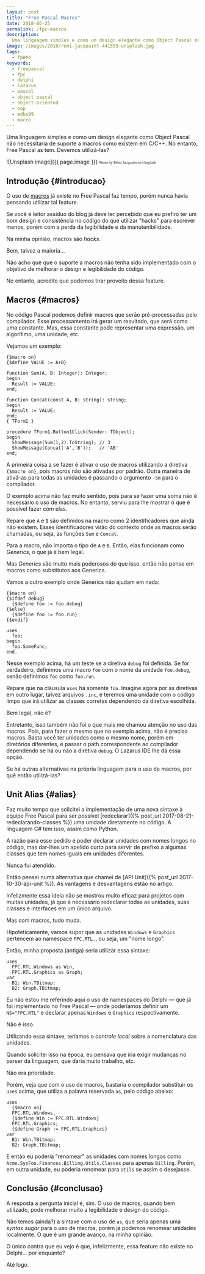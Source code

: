 ```yaml
---
layout: post
title: "Free Pascal Macros"
date: 2018-06-25
permalink: /fpc-macros
description:
  Uma linguagem simples e como um design elegante como Object Pascal não necessitaria de suporte a macros como existem em C/C++. No entanto, Free Pascal as tem. Devemos utilizá-las?
image: /images/2018/remi-jacquaint-441559-unsplash.jpg
tags:
  - fpWeb
keywords:
  - freepascal
  - fpc
  - delphi
  - lazarus
  - pascal
  - object pascal
  - object-oriented
  - oop
  - mdbs99
  - macro
---
```


Uma linguagem simples e como um design elegante como Object Pascal não necessitaria de suporte a macros como existem em C/C++. No entanto, Free Pascal as tem. Devemos utilizá-las?

<!--more-->

![Unsplash image]({{ page.image }})
<span style="font-family: 'Bebas Neue'; font-size: 0.7em;">Photo by Rémi Jacquaint on Unsplash</span>

## Introdução {#introducao}

O uso de [macros](https://en.wikipedia.org/wiki/Macro_(computer_science)) já existe no Free Pascal faz tempo, porém nunca havia pensando utilizar tal feature.

Se você é leitor assíduo do blog já deve ter percebido que eu prefiro ter um bom design e consistência no código do que utilizar "hacks" para escrever menos, porém com a perda da legibilidade e da manutenibilidade.

Na minha opinião, macros são *hacks*.

Bem, talvez a maioria...

Não acho que que o suporte a macros não tenha sido implementado com o objetivo de melhorar o design e legibilidade do código.

No entanto, acredito que podemos tirar proveito dessa feature.

## Macros {#macros}

No código Pascal podemos definir macros que serão pré-processadas pelo compilador. Esse processamento irá gerar um resultado, que será como uma constante. Mas, essa constante pode representar uma expressão, um algorítimo, uma unidade, etc.

Vejamos um exemplo:

    {$macro on}
    {$define VALUE := A+B}

    function Sum(A, B: Integer): Integer;
    begin
      Result := VALUE;
    end;

    function Concat(const A, B: string): string;
    begin
      Result := VALUE;
    end;
    { TForm1 }

    procedure TForm1.Button1Click(Sender: TObject);
    begin
      ShowMessage(Sum(1,2).ToString); // 3
      ShowMessage(Concat('A','B'));   // 'AB'
    end;

A primeira coisa a se fazer é ativar o uso de macros utilizando a diretiva `{$macro on}`, pois macros não são ativadas por padrão. Outra maneira de ativá-as para todas as unidades é passando o argumento `-Sm` para o compilador.

O exemplo acima não faz muito sentido, pois para se fazer uma soma não é necessário o uso de macros. No entanto, serviu para lhe mostrar o que é possível fazer com elas.

Repare que `A` e `B` são definidos na macro como 2 identificadores que ainda não existem. Esses identificadores virão do contexto onde as macros serão chamadas, ou seja, as funções `Sum` e `Concat`.

Para a macro, não importa o tipo de `A` e `B`. Então, elas funcionam como *Generics*, o que já é bem legal.

Mas *Generics* são muito mais poderosos do que isso, então não pense em macros como substitutos aos Generics.

Vamos a outro exemplo onde Generics não ajudam em nada:

    {$macro on}
    {$ifdef debug}
      {$define foo := foo.debug}
    {$else}
      {$define foo := foo.run}
    {$endif}

    uses
      foo;
    begin
      foo.SomeFunc;
    end.

Nesse exemplo acima, há um teste se a diretiva `debug` foi definida. Se for verdadeiro, definimos uma macro `foo` com o nome da unidade `foo.debug`, senão definimos `foo` como `foo.run`.

Repare que na cláusula `uses` há somente `foo`. Imagine agora por as diretivas em outro lugar, talvez arquivos `.inc`, e teremos uma unidade com o código limpo que irá utilizar as classes corretas dependendo da diretiva escolhida.

Bem legal, não é?

Entretanto, isso também não foi o que mais me chamou atenção no uso das macros. Pois, para fazer o mesmo que no exemplo acima, não é preciso macros. Basta você ter unidades como o mesmo nome, porém em diretórios diferentes, e passar o path correspondente ao compilador dependendo se há ou não a diretiva `debug`. O Lazarus IDE lhe dá essa opção.

Se há outras alternativas na própria linguagem para o uso de macros, por quê então utilizá-las?

## Unit Alias {#alias}

Faz muito tempo que solicitei a implementação de uma nova sintaxe à equipe Free Pascal para ser possível [redeclarar]({% post_url 2017-08-21-redeclarando-classes %}) uma unidade diretamente no código. A linguagem C# tem isso, assim como Python.

A razão para esse pedido é poder declarar unidades com nomes longos no código, mas dar-lhes um apelido curto para servir de prefixo a algumas classes que tem nomes iguais em unidades diferentes.

Nunca fui atendido.

Então pensei numa alternativa que chamei de [API Unit]({% post_url 2017-10-30-api-unit %}). As vantagens e desvantagens estão no artigo.

Infelizmente essa ideia não se mostrou muito eficaz para projetos com muitas unidades, já que é necessário redeclarar todas as unidades, suas classes e interfaces em um único arquivo.

Mas com macros, tudo muda.

Hipoteticamente, vamos supor que as unidades `Windows` e `Graphics` pertencem ao namespace `FPC.RTL.`, ou seja, um "nome longo".

Então, minha proposta (antiga) seria utilizar essa sintaxe:

    uses
      FPC.RTL.Windows as Win,
      FPC.RTL.Graphics as Graph;
    var
      B1: Win.TBitmap;
      B2: Graph.TBitmap;

Eu não estou me referindo aqui o uso de namespaces do Delphi — que já foi implementado no Free Pascal — onde poderíamos definir um `NS="FPC.RTL"` e declarar apenas `Windows` e `Graphics` respectivamente.

Não é isso.

Utilizando essa sintaxe, teríamos o *controle local* sobre a nomenclatura das unidades.

Quando solicitei isso na época, eu pensava que iria exigir mudanças no parser da linguagem, que daria muito trabalho, etc.

Não era prioridade.

Porém, veja que com o uso de macros, bastaria o compilador substituir os `uses` acima, que utiliza a palavra reservada `as`, pelo código abaixo:

    uses
      {$macro on}
      FPC.RTL.Windows,
      {$define Win := FPC.RTL.Windows}
      FPC.RTL.Graphics;
      {$define Graph := FPC.RTL.Graphics}
    var
      B1: Win.TBitmap;
      B2: Graph.TBitmap;

E então eu poderia "renomear" as unidades com nomes longos como `Acme.SysFoo.Finances.Billing.Utils.Classes` para apenas `Billing`. Porém, em outra unidade, eu poderia renomear para `Utils` se assim o desejasse.

## Conclusão {#conclusao}

A resposta a pergunta inicial é, sim. O uso de macros, quando bem utilizado, pode melhorar muito a legibilidade e design do código.

Não temos (ainda?) a sintaxe com o uso de `as`, que seria apenas uma *syntax sugar* para o uso de macros, porém já podemos renomear unidades localmente. O que é um grande avanço, na minha opinião.

O único contra que eu vejo é que, infelizmente, essa feature não existe no Delphi... por enquanto?

Até logo.
